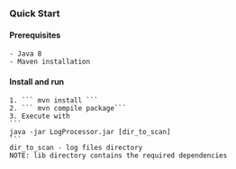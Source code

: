 ### Quick Start
#### Prerequisites
    - Java 8
    - Maven installation

#### Install and run
    1. ``` mvn install ```
    2. ``` mvn compile package```
    3. Execute with
    ```
    java -jar LogProcessor.jar [dir_to_scan]
    ```
    dir_to_scan - log files directory
    NOTE: lib directory contains the required dependencies
